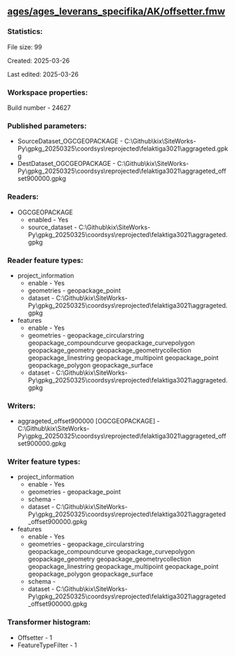 ﻿## [ages/ages_leverans_specifika/AK/offsetter.fmw](https://github.com/kicki58/kix_working_dir/blob/master/ages/ages_leverans_specifika/AK/offsetter.fmw)

### Statistics:
File size: 99

Created: 2025-03-26

Last edited: 2025-03-26


### Workspace properties:
Build number    - 24627

### Published parameters:
*  SourceDataset_OGCGEOPACKAGE    -   C:\Github\kix\SiteWorks-Py\gpkg_20250325\coordsys\reprojected\felaktiga3021\aggrageted.gpkg
*  DestDataset_OGCGEOPACKAGE    -   C:\Github\kix\SiteWorks-Py\gpkg_20250325\coordsys\reprojected\felaktiga3021\aggrageted_offset900000.gpkg

### Readers:
*  OGCGEOPACKAGE
    * enabled    -  Yes
    * source_dataset    -   C:\Github\kix\SiteWorks-Py\gpkg_20250325\coordsys\reprojected\felaktiga3021\aggrageted.gpkg

### Reader feature types:
*  project_information
    * enable - Yes
    * geometries - geopackage_point
    * dataset - C:\Github\kix\SiteWorks-Py\gpkg_20250325\coordsys\reprojected\felaktiga3021\aggrageted.gpkg
*  features
    * enable - Yes
    * geometries - geopackage_circularstring geopackage_compoundcurve geopackage_curvepolygon geopackage_geometry geopackage_geometrycollection geopackage_linestring geopackage_multipoint geopackage_point geopackage_polygon geopackage_surface
    * dataset - C:\Github\kix\SiteWorks-Py\gpkg_20250325\coordsys\reprojected\felaktiga3021\aggrageted.gpkg


### Writers:
*  aggrageted_offset900000 [OGCGEOPACKAGE]    -   C:\Github\kix\SiteWorks-Py\gpkg_20250325\coordsys\reprojected\felaktiga3021\aggrageted_offset900000.gpkg

### Writer feature types:
*  project_information
    * enable - Yes
    * geometries - geopackage_point
    * schema - 
    * dataset - C:\Github\kix\SiteWorks-Py\gpkg_20250325\coordsys\reprojected\felaktiga3021\aggrageted_offset900000.gpkg
*  features
    * enable - Yes
    * geometries - geopackage_circularstring geopackage_compoundcurve geopackage_curvepolygon geopackage_geometry geopackage_geometrycollection geopackage_linestring geopackage_multipoint geopackage_point geopackage_polygon geopackage_surface
    * schema - 
    * dataset - C:\Github\kix\SiteWorks-Py\gpkg_20250325\coordsys\reprojected\felaktiga3021\aggrageted_offset900000.gpkg

### Transformer histogram:
*  Offsetter    -   1
*  FeatureTypeFilter    -   1

